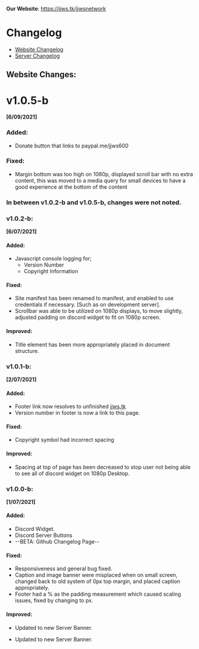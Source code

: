 **Our Website**: <https://jjws.tk/jjwsnetwork>  

Changelog
==
* [Website Changelog](https://jjws600.github.io/jjwsNetwork)
* [Server Changelog](https://jjws600.github.io/jjwsNetwork/servers)

## Website Changes:

# v1.0.5-b
**[6/09/2021]**

### **Added**:
* Donate button that links to paypal.me/jjws600

### **Fixed**:
* Margin bottom was too high on 1080p, displayed scroll bar with no extra content, this was moved to a media query for small devices to have a good experience at the bottom of the content


### In between v1.0.2-b and v1.0.5-b, changes were not noted.


### v1.0.2-b:
**[6/07/2021]**

#### **Added**:
* Javascript console logging for;
  * Version Number
  * Copyright Information
#### **Fixed**:
* Site manifest has been renamed to manifest, and enabled to use credentials if necessary. [Such as on development server].
* Scrollbar was able to be utilized on 1080p displays, to move slightly, adjusted padding on discord widget to fit on 1080p screen.

#### **Improved**:
* Title element has been more appropriately placed in document structure.

### v1.0.1-b:
**[2/07/2021]**

#### **Added**:
* Footer link now resolves to unfinished [jjws.tk](https://jjws.tk)
* Version number in footer is now a link to this page.

#### **Fixed**:
* Copyright symbol had incorrect spacing

#### **Improved**:
* Spacing at top of page has been decreased to stop user not being able to see all of discord widget on 1080p Desktop.

### v1.0.0-b: 
**[1/07/2021]**

#### **Added**:
* Discord Widget.
* Discord Server Buttons
* --BETA: Github Changelog Page--

#### **Fixed**:
* Responsiveness and general bug fixed.
* Caption and image banner were misplaced when on small screen, changed back to old system of 0px top margin, and placed caption appropriately.
* Footer had a % as the padding measurement which caused scaling issues, fixed by changing to px.

#### **Improved**:
* Updated to new Server Banner.

* Updated to new Server Banner.
